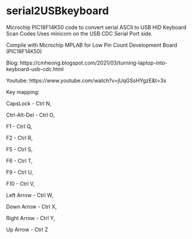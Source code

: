 # serial2USBkeyboard

Microchip PIC18F14K50 code to convert serial ASCII to USB HID Keyboard Scan Codes 
Uses minicom on the USB CDC Serial Port side.

Compile with Microchip MPLAB for Low Pin Count Development Board (PIC18F14K50)
</p>Blog: https://cmheong.blogspot.com/2021/03/turning-laptop-into-keyboard-usb-cdc.html
</p>Youtube: https://www.youtube.com/watch?v=jUqGSsHYgzE&t=3s

</p>Key mapping:
</p>CapsLock     - Ctrl N,
</p>Ctrl-Alt-Del - Ctrl O,
</p>F1           - Ctrl Q,
</p>F2           - Ctrl R,
</p>F5           - Ctrl S,
</p>F6           - Ctrl T,
</p>F9           - Ctrl U,
</p>F10          - Ctrl V,
</p>Left Arrow   - Ctrl W,
</p>Down Arrow   - Ctrl X,
</p>Right Arrow  - Ctrl Y,
</p>Up Arrow     - Ctrl Z

